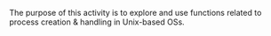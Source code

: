 The purpose of this activity is to explore and use functions related to process creation & handling in Unix-based OSs.
